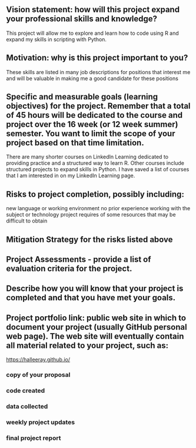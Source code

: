 ## Vision statement: how will this project expand your professional skills and knowledge?
This project will allow me to explore and learn how to code using R and expand my skills in scripting with Python.

## Motivation: why is this project important to you?
These skills are listed in many job descriptions for positions that interest me and will be valuable in making me a good candidate for these positions

## Specific and measurable goals (learning objectives) for the project. Remember that a total of 45 hours will be dedicated to the course and project over the 16 week (or 12 week summer) semester. You want to limit the scope of your project based on that time limitation.
There are many shorter courses on LinkedIn Learning dedicated to providing practice and a structured way to learn R. Other courses include structured projects to expand skills in Python. 
I have saved a list of courses that I am interested in on my LinkedIn Learning page.

## Risks to project completion, possibly including:


new language or working environment
no prior experience working with the subject or technology
project requires of some resources that may be difficult to obtain

## Mitigation Strategy for the risks listed above

## Project Assessments - provide a list of evaluation criteria for the project.

## Describe how you will know that your project is completed and that you have met your goals.

## Project portfolio link: public web site in which to document your project (usually GitHub personal web page). The web site will eventually contain all material related to your project, such as:
https://halleeray.github.io/

### copy of your proposal
### code created
### data collected
### weekly project updates
### final project report
